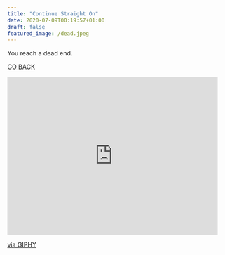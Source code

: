 ```yaml
---
title: "Continue Straight On"
date: 2020-07-09T00:19:57+01:00
draft: false
featured_image: /dead.jpeg
---
```


 You reach a dead end.


<a href="/start/choice1/1.1/1.12">GO BACK</a></p>

<iframe src="https://giphy.com/embed/3o8cHh0qIcVVXXkKMU" width="480" height="360" frameBorder="0" class="giphy-embed" allowFullScreen></iframe><p><a href="https://giphy.com/gifs/spongebob-season-4-spongebob-squarepants-3o8cHh0qIcVVXXkKMU">via GIPHY</a></p>